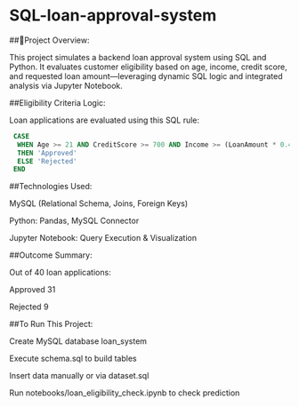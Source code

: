 # SQL-loan-approval-system

##🚀Project Overview:

This project simulates a backend loan approval system using SQL and Python. It evaluates customer eligibility based on age, income, credit score, and requested loan amount—leveraging dynamic SQL logic and integrated analysis via Jupyter Notebook.


##Eligibility Criteria Logic:

Loan applications are evaluated using this SQL rule:

```sql
 CASE
  WHEN Age >= 21 AND CreditScore >= 700 AND Income >= (LoanAmount * 0.4)
  THEN 'Approved'
  ELSE 'Rejected'
 END
```

##Technologies Used:

MySQL (Relational Schema, Joins, Foreign Keys)

Python: Pandas, MySQL Connector

Jupyter Notebook: Query Execution & Visualization

##Outcome Summary:

Out of 40 loan applications:

 Approved                 31
 
 Rejected                  9

##To Run This Project:

Create MySQL database loan_system

Execute schema.sql to build tables

Insert data manually or via dataset.sql

Run notebooks/loan_eligibility_check.ipynb to check prediction

